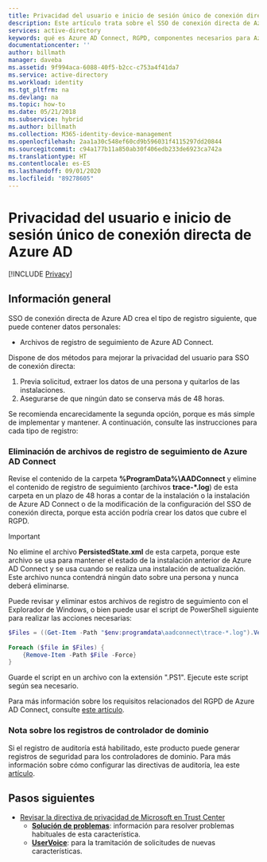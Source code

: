 ```yaml
---
title: Privacidad del usuario e inicio de sesión único de conexión directa de Azure AD | Microsoft Docs
description: Este artículo trata sobre el SSO de conexión directa de Azure Active Directory (Azure AD) y el cumplimiento del RGPD.
services: active-directory
keywords: qué es Azure AD Connect, RGPD, componentes necesarios para Azure AD, SSO, inicio de sesión único
documentationcenter: ''
author: billmath
manager: daveba
ms.assetid: 9f994aca-6088-40f5-b2cc-c753a4f41da7
ms.service: active-directory
ms.workload: identity
ms.tgt_pltfrm: na
ms.devlang: na
ms.topic: how-to
ms.date: 05/21/2018
ms.subservice: hybrid
ms.author: billmath
ms.collection: M365-identity-device-management
ms.openlocfilehash: 2aa1a30c548ef60cd9b596031f4115297dd20844
ms.sourcegitcommit: c94a177b11a850ab30f406edb233de6923ca742a
ms.translationtype: HT
ms.contentlocale: es-ES
ms.lasthandoff: 09/01/2020
ms.locfileid: "89278605"
---
```

# <a name="user-privacy-and-azure-ad-seamless-single-sign-on"></a>Privacidad del usuario e inicio de sesión único de conexión directa de Azure AD

[!INCLUDE [Privacy](../../../includes/gdpr-intro-sentence.md)]

## <a name="overview"></a>Información general


SSO de conexión directa de Azure AD crea el tipo de registro siguiente, que puede contener datos personales: 

- Archivos de registro de seguimiento de Azure AD Connect.

Dispone de dos métodos para mejorar la privacidad del usuario para SSO de conexión directa:

1.  Previa solicitud, extraer los datos de una persona y quitarlos de las instalaciones.
2.  Asegurarse de que ningún dato se conserva más de 48 horas.

Se recomienda encarecidamente la segunda opción, porque es más simple de implementar y mantener. A continuación, consulte las instrucciones para cada tipo de registro:

### <a name="delete-azure-ad-connect-trace-log-files"></a>Eliminación de archivos de registro de seguimiento de Azure AD Connect

Revise el contenido de la carpeta **%ProgramData%\AADConnect** y elimine el contenido de registro de seguimiento (archivos **trace-\*.log**) de esta carpeta en un plazo de 48 horas a contar de la instalación o la instalación de Azure AD Connect o de la modificación de la configuración del SSO de conexión directa, porque esta acción podría crear los datos que cubre el RGPD.

>[!IMPORTANT]
>No elimine el archivo **PersistedState.xml** de esta carpeta, porque este archivo se usa para mantener el estado de la instalación anterior de Azure AD Connect y se usa cuando se realiza una instalación de actualización. Este archivo nunca contendrá ningún dato sobre una persona y nunca deberá eliminarse.

Puede revisar y eliminar estos archivos de registro de seguimiento con el Explorador de Windows, o bien puede usar el script de PowerShell siguiente para realizar las acciones necesarias:

```powershell
$Files = ((Get-Item -Path "$env:programdata\aadconnect\trace-*.log").VersionInfo).FileName 
 
Foreach ($file in $Files) { 
    {Remove-Item -Path $File -Force} 
}
```

Guarde el script en un archivo con la extensión ".PS1". Ejecute este script según sea necesario.

Para más información sobre los requisitos relacionados del RGPD de Azure AD Connect, consulte [este artículo](reference-connect-user-privacy.md).

### <a name="note-about-domain-controller-logs"></a>Nota sobre los registros de controlador de dominio

Si el registro de auditoría está habilitado, este producto puede generar registros de seguridad para los controladores de dominio. Para más información sobre cómo configurar las directivas de auditoría, lea este [artículo](/previous-versions/tn-archive/dd277403(v=technet.10)).

## <a name="next-steps"></a>Pasos siguientes

* [Revisar la directiva de privacidad de Microsoft en Trust Center](https://www.microsoft.com/trustcenter)
  - [**Solución de problemas**](tshoot-connect-sso.md): información para resolver problemas habituales de esta característica.
  - [**UserVoice**](https://feedback.azure.com/forums/169401-azure-active-directory/category/160611-directory-synchronization-aad-connect): para la tramitación de solicitudes de nuevas características.